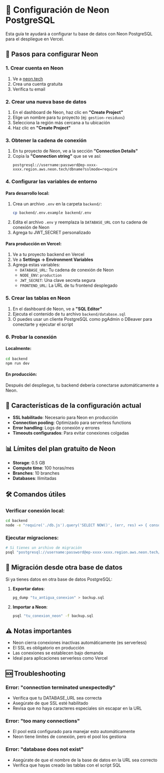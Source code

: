 # 🐘 Configuración de Neon PostgreSQL

Esta guía te ayudará a configurar tu base de datos con Neon PostgreSQL para el despliegue en Vercel.

## 🚀 Pasos para configurar Neon

### 1. Crear cuenta en Neon
1. Ve a [neon.tech](https://neon.tech)
2. Crea una cuenta gratuita
3. Verifica tu email

### 2. Crear una nueva base de datos
1. En el dashboard de Neon, haz clic en **"Create Project"**
2. Elige un nombre para tu proyecto (ej: `gestion-residuos`)
3. Selecciona la región más cercana a tu ubicación
4. Haz clic en **"Create Project"**

### 3. Obtener la cadena de conexión
1. En tu proyecto de Neon, ve a la sección **"Connection Details"**
2. Copia la **"Connection string"** que se ve así:
   ```
   postgresql://username:password@ep-xxxx-xxxx.region.aws.neon.tech/dbname?sslmode=require
   ```

### 4. Configurar las variables de entorno

#### Para desarrollo local:
1. Crea un archivo `.env` en la carpeta `backend/`:
   ```bash
   cp backend/.env.example backend/.env
   ```
2. Edita el archivo `.env` y reemplaza la `DATABASE_URL` con tu cadena de conexión de Neon
3. Agrega tu JWT_SECRET personalizado

#### Para producción en Vercel:
1. Ve a tu proyecto backend en Vercel
2. Ve a **Settings → Environment Variables**
3. Agrega estas variables:
   - `DATABASE_URL`: Tu cadena de conexión de Neon
   - `NODE_ENV`: `production`
   - `JWT_SECRET`: Una clave secreta segura
   - `FRONTEND_URL`: La URL de tu frontend desplegado

### 5. Crear las tablas en Neon
1. En el dashboard de Neon, ve a **"SQL Editor"**
2. Ejecuta el contenido de tu archivo `backend/database.sql`
3. O puedes usar un cliente PostgreSQL como pgAdmin o DBeaver para conectarte y ejecutar el script

### 6. Probar la conexión

#### Localmente:
```bash
cd backend
npm run dev
```

#### En producción:
Después del despliegue, tu backend debería conectarse automáticamente a Neon.

## 🔧 Características de la configuración actual

- **SSL habilitado**: Necesario para Neon en producción
- **Connection pooling**: Optimizado para serverless functions
- **Error handling**: Logs de conexión y errores
- **Timeouts configurados**: Para evitar conexiones colgadas

## 📊 Límites del plan gratuito de Neon

- **Storage**: 0.5 GB
- **Compute time**: 100 horas/mes
- **Branches**: 10 branches
- **Databases**: Ilimitadas

## 🛠️ Comandos útiles

### Verificar conexión local:
```bash
cd backend
node -e "require('./db.js').query('SELECT NOW()', (err, res) => { console.log(err ? err : res.rows[0]); process.exit(); })"
```

### Ejecutar migraciones:
```bash
# Si tienes un archivo de migración
psql "postgresql://username:password@ep-xxxx-xxxx.region.aws.neon.tech/dbname?sslmode=require" -f database.sql
```

## 🔄 Migración desde otra base de datos

Si ya tienes datos en otra base de datos PostgreSQL:

1. **Exportar datos**:
   ```bash
   pg_dump "tu_antigua_conexion" > backup.sql
   ```

2. **Importar a Neon**:
   ```bash
   psql "tu_conexion_neon" -f backup.sql
   ```

## ⚠️ Notas importantes

- Neon cierra conexiones inactivas automáticamente (es serverless)
- El SSL es obligatorio en producción
- Las conexiones se establecen bajo demanda
- Ideal para aplicaciones serverless como Vercel

## 🆘 Troubleshooting

### Error: "connection terminated unexpectedly"
- Verifica que tu DATABASE_URL sea correcta
- Asegúrate de que SSL esté habilitado
- Revisa que no haya caracteres especiales sin escapar en la URL

### Error: "too many connections"
- El pool está configurado para manejar esto automáticamente
- Neon tiene límites de conexión, pero el pool los gestiona

### Error: "database does not exist"
- Asegúrate de que el nombre de la base de datos en la URL sea correcto
- Verifica que hayas creado las tablas con el script SQL
